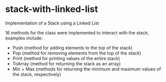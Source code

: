 # stack-with-linked-list

Implementation of a Stack using a Linked List

16 methods for the class were implemented to interact with the stack, examples include:

- Push (method for adding elements to the top of the stack)
- Pop (method for removing elements from the top of the stack)
- Print (method for printing values of the entire stack)
- ToArray (method for returning the stack as an array)
- Min + Max (methods for returning the minimum and maximum values of the stack, respectively)
